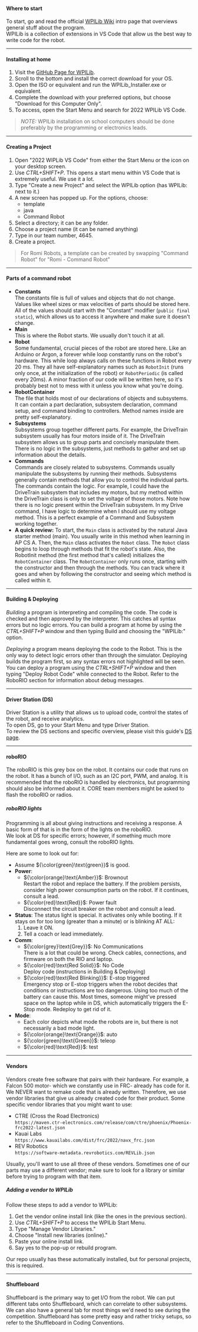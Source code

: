#### Where to start
To start, go and read the official [WPILib Wiki](https://docs.wpilib.org/en/stable/docs/software/what-is-wpilib.html) intro page that overviews general stuff about the program.   
WPILib is a collection of extensions in VS Code that allow us the best way to write code for the robot.  
___
#### Installing at home
1. Visit the [GitHub Page for WPILib](https://github.com/wpilibsuite/allwpilib/releases/tag/v2022.4.1).
2. Scroll to the bottom and install the correct download for your OS.
3. Open the ISO or equivalent and run the WPILib_Installer.exe or equivalent.
4. Complete the download with your preferred options, but choose "Download for this Computer Only".
5. To access, open the Start Menu and search for 2022 WPILib VS Code.   

> *NOTE:* WPILib installation on school computers should be done preferably by the programming or electronics leads.
___
#### Creating a Project
1. Open "2022 WIPLib VS Code" from either the Start Menu or the icon on your desktop screen.
2. Use *CTRL+SHIFT+P*. This opens a start menu within VS Code that is extremely useful. We use it a lot.
3. Type "Create a new Project" and select the WPILib option (has WPILib: next to it.)
4. A new screen has popped up. For the options, choose:
     * template
     * java
     * Command Robot
5. Select a directory; it can be any folder.
6. Choose a project name (it can be named anything)
7. Type in our team number, 4645. 
8. Create a project.
> For Romi Robots, a template can be created by swapping "Command Robot" for "Romi - Command Robot" 
___
#### Parts of a command robot
* **Constants**    
    The constants file is full of values and objects that do not change. Values like wheel sizes or max velocities of parts should be stored here. All of the values should start with the "Constant" modifier (```public final static```), which allows us to access it anywhere and make sure it doesn't change.
* **Main**    
    This is where the Robot starts. We usually don't touch it at all.
* **Robot**    
     Some fundamental, crucial pieces of the robot are stored here. Like an Arduino or Argon, a forever while loop constantly runs on the robot's hardware. This while loop always calls on these functions in Robot every 20 ms. They all have self-explanatory names such as ```RobotInit``` (runs only once, at the initialization of the robot) or ```RobotPeriodic``` (is called every 20ms). A minor fraction of our code will be written here, so it's probably best not to mess with it unless you know what you're doing.
* **RobotContainer**    
    The file that holds most of our declarations of objects and subsystems. It can contain a part declaration, subsystem declaration, command setup, and command binding to controllers. Method names inside are pretty self-explanatory.     
* **Subsystems**    
    Subsystems group together different parts. For example, the DriveTrain subsystem usually has four motors inside of it. The DriveTrain subsystem allows us to group parts and concisely manipulate them. There is no logic in the subsystems, just methods to gather and set up information about the details.
* **Commands**    
    Commands are closely related to subsystems. Commands usually manipulate the subsystems by running their methods. Subsystems generally contain methods that allow you to control the individual parts. The commands contain the logic. For example, I could have the DriveTrain subsystem that includes my motors, but my method within the DriveTrain class is only to set the voltage of those motors. Note how there is no logic present within the DriveTrain subsystem. In my Drive command, I have logic to determine when I should use my voltage method. This is a perfect example of a Command and Subsystem working together.
* **A quick review:** To start, the ```Main``` class is activated by the natural Java starter method (main). You usually write in this method when learning in AP CS A. Then, the ```Main``` class activates the ```Robot``` class. The ```Robot``` class begins to loop through methods that fit the robot's state. Also, the RobotInit method (the first method that's called) initializes the ```RobotContainer``` class. The ```RobotContainer``` only runs once, starting with the constructor and then through the methods. You can track where it goes and when by following the constructor and seeing which method is called within it.   
___
#### Building & Deploying 
*Building* a program is interpreting and compiling the code. The code is checked and then approved by the interpreter. This catches all syntax errors but no logic errors. You can build a program at home by using the *CTRL+SHIFT+P* window and then typing Build and choosing the "WPILib:" option.    

*Deploying* a program means deploying the code to the Robot. This is the only way to detect logic errors other than through the simulator. Deploying builds the program first, so any syntax errors not highlighted will be seen. You can deploy a program using the *CTRL+SHIFT+P* window and then typing "Deploy Robot Code" while connected to the Robot. Refer to the RoboRIO section for information about debug messages.
___
#### Driver Station (DS) 
Driver Station is a utility that allows us to upload code, control the states of the robot, and receive analytics.    
To open DS, go to your Start Menu and type Driver Station.    
To review the DS sections and specific overview, please visit this guide's [DS page](https://github.com/Aidan747/FRC-Offseason-2022/wiki/Tools#driverstation-ds).
___
#### roboRIO
The roboRIO is this grey box on the robot. It contains our code that runs on the robot. It has a bunch of I/O, such as an I2C port, PWM, and analog. It is recommended that the roboRIO is handled by electronics, but programming should also be informed about it. CORE team members might be asked to flash the roboRIO or radios.    

##### roboRIO lights
Programming is all about giving instructions and receiving a response. A basic form of that is in the form of the lights on the roboRIO.    
We look at DS for specific errors; however, if something much more fundamental goes wrong, consult the roboRIO lights.    
    
Here are some to look out for:    
* Assume ${\color{green}\text{green}}$ is good.
* **Power**: 
    * ${\color{orange}\text{Amber}}$: Brownout    
    Restart the robot and replace the battery. If the problem persists, consider high power consumption parts on the robot. If it continues, consult a lead.
    * ${\color{red}\text{Red}}$: Power fault    
    Disconnect the circuit breaker on the robot and consult a lead.
* **Status**:
    The status light is special. It activates only while booting. If it stays on for too long (greater than a minute) or is blinking AT ALL:
    1. Leave it ON.
    2. Tell a coach or lead immediately.
* **Comm**:
    * ${\color{grey}\text{Grey}}$: No Communications    
    There is a lot that could be wrong. Check cables, connections, and firmware on both the RIO and laptop.
    * ${\color{red}\text{Red Solid}}$: No Code    
    Deploy code (instructions in Building & Deploying)
    * ${\color{red}\text{Red Blinking}}$: E-stop triggered    
    Emergency stop or E-stop triggers when the robot decides that conditions or instructions are too dangerous. Using too much of the battery can cause this. Most times, someone might've pressed space on the laptop while in DS, which automatically triggers the E-Stop mode. Redeploy to get rid of it.
* **Mode**:
    * Each color depicts what mode the robots are in, but there is not necessarily a bad mode light.
    * ${\color{orange}\text{Orange}}$: auto
    * ${\color{green}\text{Green}}$: teleop
    * ${\color{red}\text{Red}}$: test
___
#### Vendors
Vendors create free software that pairs with their hardware. For example, a Falcon 500 motor- which we constantly use in FRC- already has code for it. We NEVER want to remake code that is already written. Therefore, we use vendor libraries that give us already created code for their product. Some specific vendor libraries that you might want to use:
* CTRE (Cross the Road Electronics)   
    ```https://maven.ctr-electronics.com/release/com/ctre/phoenix/Phoenix-frc2022-latest.json```
* Kauai Labs    
    ```https://www.kauailabs.com/dist/frc/2022/navx_frc.json```
* REV Robotics    
    ```https://software-metadata.revrobotics.com/REVLib.json```    

Usually, you'll want to use all three of these vendors. Sometimes one of our parts may use a different vendor; make sure to look for a library or similar before trying to program with that item.
    
##### Adding a vendor to WPILib
Follow these steps to add a vendor to WPILib:
1. Get the vendor online install link (like the ones in the previous section).
2. Use *CTRL+SHIFT+P* to access the WPILib Start Menu.
3. Type "Manage Vendor Libraries."
4. Choose "Install new libraries (online)."
5. Paste your online install link.
6. Say yes to the pop-up or rebuild program.    

Our repo usually has these automatically installed, but for personal projects, this is required.
___
#### Shuffleboard
Shuffleboard is the primary way to get I/O from the robot. We can put different tabs onto Shuffleboard, which can correlate to other subsystems. We can also have a general tab for most things we'd need to see during the competition. Shuffleboard has some pretty easy and rather tricky setups, so refer to the Shuffleboard in Coding Conventions. 